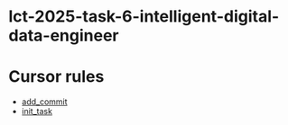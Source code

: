 # lct-2025-task-6-intelligent-digital-data-engineer

# Cursor rules

- [add_commit](https://github.com/ArtiomNosov/hackathon-starter-pack/blob/main/.cursor/rules/commit.mdc)
- [init_task](https://github.com/ArtiomNosov/hackathon-starter-pack/blob/main/.cursor/rules/task.mdc)